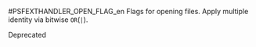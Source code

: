 #PSFEXTHANDLER_OPEN_FLAG_en
Flags for opening files. Apply multiple identity via bitwise `OR`(`|`).

Deprecated
